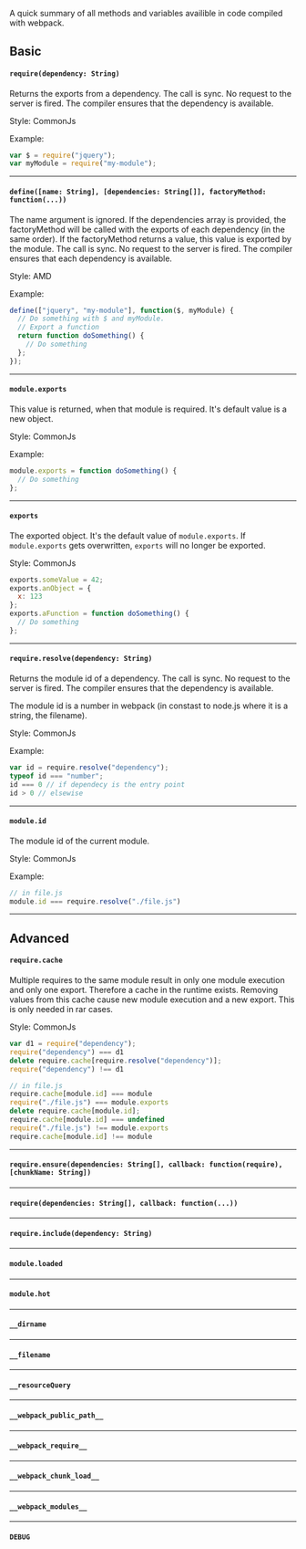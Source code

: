 A quick summary of all methods and variables availible in code compiled with webpack.

## Basic

#### `require(dependency: String)`

Returns the exports from a dependency. The call is sync. No request to the server is fired. The compiler ensures that the dependency is available.

Style: CommonJs

Example:

``` javascript
var $ = require("jquery");
var myModule = require("my-module");
```

---

#### `define([name: String], [dependencies: String[]], factoryMethod: function(...))`

The name argument is ignored. If the dependencies array is provided, the factoryMethod will be called with the exports of each dependency (in the same order). If the factoryMethod returns a value, this value is exported by the module. The call is sync. No request to the server is fired. The compiler ensures that each dependency is available.

Style: AMD

Example:

``` javascript
define(["jquery", "my-module"], function($, myModule) {
  // Do something with $ and myModule.
  // Export a function
  return function doSomething() {
    // Do something
  };
});
```

---

#### `module.exports`

This value is returned, when that module is required. It's default value is a new object.

Style: CommonJs

Example:

``` javascript
module.exports = function doSomething() {
  // Do something
};
```

---

#### `exports`

The exported object. It's the default value of `module.exports`. If `module.exports` gets overwritten, `exports` will no longer be exported.

Style: CommonJs

``` javascript
exports.someValue = 42;
exports.anObject = {
  x: 123
};
exports.aFunction = function doSomething() {
  // Do something
};
```

---

#### `require.resolve(dependency: String)`

Returns the module id of a dependency. The call is sync. No request to the server is fired. The compiler ensures that the dependency is available.

The module id is a number in webpack (in constast to node.js where it is a string, the filename).

Style: CommonJs

Example: 

``` javascript
var id = require.resolve("dependency");
typeof id === "number";
id === 0 // if dependecy is the entry point
id > 0 // elsewise
```

---

#### `module.id`

The module id of the current module.

Style: CommonJs

Example:

``` javascript
// in file.js
module.id === require.resolve("./file.js")
```

---

## Advanced

#### `require.cache`

Multiple requires to the same module result in only one module execution and only one export. Therefore a cache in the runtime exists. Removing values from this cache cause new module execution and a new export. This is only needed in rar cases.

Style: CommonJs

``` javascript
var d1 = require("dependency");
require("dependency") === d1
delete require.cache[require.resolve("dependency")];
require("dependency") !== d1
```

``` javascript
// in file.js
require.cache[module.id] === module
require("./file.js") === module.exports
delete require.cache[module.id];
require.cache[module.id] === undefined
require("./file.js") !== module.exports
require.cache[module.id] !== module
```

---

#### `require.ensure(dependencies: String[], callback: function(require), [chunkName: String])`

---

#### `require(dependencies: String[], callback: function(...))`

---

#### `require.include(dependency: String)`

---

#### `module.loaded`

---

#### `module.hot`

---

#### `__dirname`

---

#### `__filename`

---

#### `__resourceQuery`

---

#### `__webpack_public_path__`

---

#### `__webpack_require__`

---

#### `__webpack_chunk_load__`

---

#### `__webpack_modules__`

---

#### `DEBUG`